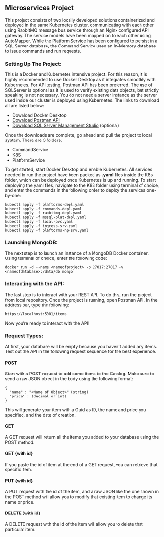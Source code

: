 ## Microservices Project
This project consists of two locally developed solutions containerized and deployed in the same Kubernetes cluster, communicating with each other using RabbitMQ message bus service through an Nginx configured API gateway. The service models have been mapped on to each other using AutoMapper. While the Platform Service has been configured to persist in a SQL Server database, the Command Service uses an In-Memory database to issue commands and run requests.

### Setting Up The Project:
This is a Docker and Kubernetes intensive project. For this reason, it is highly recommended to use Docker Desktop as it integrates smoothly with Kubernetes. For API testing, Postman API has been preferred. The use of SQLServer is optional as it is used to verify existing data objects, but strictly speaking is not necessary. You do not need a server instance as the server used inside our cluster is deployed using Kubernetes. The links to download all are listed below:
- [Download Docker Desktop](https://www.docker.com/products/docker-desktop/)
- [Download Postman API](https://www.postman.com/downloads/)
- [Download SQL Server Management Studio](https://learn.microsoft.com/en-us/sql/ssms/download-sql-server-management-studio-ssms?view=sql-server-ver16) (optional)

Once the downloads are complete, go ahead and pull the project to local system. There are 3 folders:
- CommandService
- K8S
- PlatformService

To get started, start Docker Desktop and enable Kubernetes. All services needed to run the project have been packed as **.yaml** files inside the K8s folder, which can be deployed once Kubernetes is up and running. To start deploying the yaml files, navigate to the K8S folder using terminal of choice, and enter the commands in the following order to deploy the services one-by-one:
```
kubectl apply -f plaftorms-depl.yaml
kubectl apply -f commands-depl.yaml
kubectl apply -f rabbitmq-depl.yaml
kubectl apply -f mssql-plat-depl.yaml
kubectl apply -f local-pvc.yaml
kubectl apply -f ingress-srv.yaml
kubectl apply -f plaftorms-np-srv.yaml
```


### Launching MongoDB:
The next step is to launch an instance of a MongoDB Docker container. Using terminal of choice, enter the following code:
```
docker run -d --name <nameofproject> -p 27017:27017 -v <nameofdatabase>:/data/db mongo
```

### Interacting with the API:
The last step is to interact with your REST API. To do this, run the project from local repository.
Once the project is running, open Postman API. In the address bar, type the following:
```
https://localhost:5001/items
```
Now you're ready to interact with the API!

### Request Types:
At first, your database will be empty because you haven't added any items. Test out the API in the following request sequence for the best experience.
#### POST
Start with a POST request to add some items to the Catalog. Make sure to send a raw JSON object in the body using the following format:
```
{
  "name" : "<Name of Object>" (string)
  "price" : (decimal or int)
}
```
This will generate your item with a Guid as ID, the name and price you specified, and the date of creation.
#### GET
A GET request will return all the items you added to your database using the POST method.
#### GET {with id}
If you paste the id of item at the end of a GET request, you can retrieve that specific item.
#### PUT {with id}
A PUT request with the id of the item, and a raw JSON like the one shown in the POST method will allow you to modify that existing item to change its name or price.
#### DELETE {with id}
A DELETE request with the id of the item will allow you to delete that particular item.
